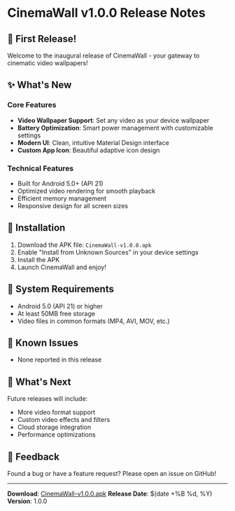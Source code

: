 # CinemaWall v1.0.0 Release Notes

## 🎉 First Release!

Welcome to the inaugural release of CinemaWall - your gateway to cinematic video wallpapers!

## ✨ What's New

### Core Features
- **Video Wallpaper Support**: Set any video as your device wallpaper
- **Battery Optimization**: Smart power management with customizable settings
- **Modern UI**: Clean, intuitive Material Design interface
- **Custom App Icon**: Beautiful adaptive icon design

### Technical Features
- Built for Android 5.0+ (API 21)
- Optimized video rendering for smooth playback
- Efficient memory management
- Responsive design for all screen sizes

## 📱 Installation

1. Download the APK file: `CinemaWall-v1.0.0.apk`
2. Enable "Install from Unknown Sources" in your device settings
3. Install the APK
4. Launch CinemaWall and enjoy!

## 🔧 System Requirements

- Android 5.0 (API 21) or higher
- At least 50MB free storage
- Video files in common formats (MP4, AVI, MOV, etc.)

## 🐛 Known Issues

- None reported in this release

## 📝 What's Next

Future releases will include:
- More video format support
- Custom video effects and filters
- Cloud storage integration
- Performance optimizations

## 🤝 Feedback

Found a bug or have a feature request? Please open an issue on GitHub!

---

**Download**: [CinemaWall-v1.0.0.apk](CinemaWall-v1.0.0.apk)
**Release Date**: $(date +%B %d, %Y)
**Version**: 1.0.0

